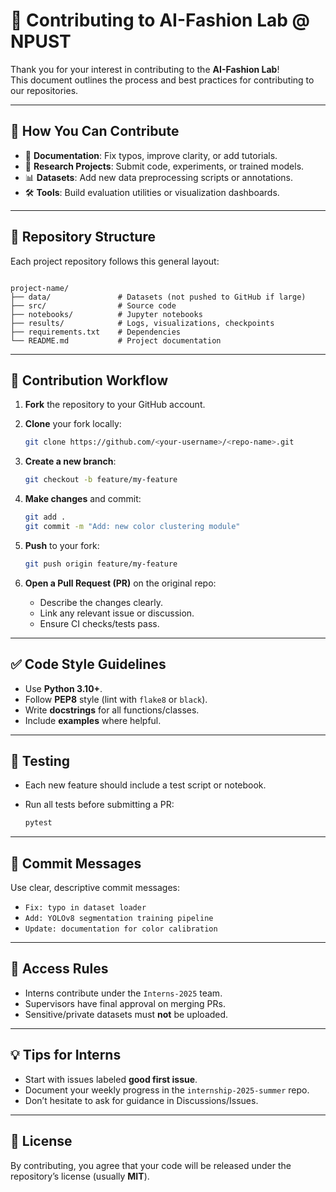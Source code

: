 # 🤝 Contributing to AI-Fashion Lab @ NPUST

Thank you for your interest in contributing to the **AI-Fashion Lab**!  
This document outlines the process and best practices for contributing to our repositories.

---

## 🧭 How You Can Contribute
- 📘 **Documentation**: Fix typos, improve clarity, or add tutorials.  
- 🔬 **Research Projects**: Submit code, experiments, or trained models.  
- 📊 **Datasets**: Add new data preprocessing scripts or annotations.  
- 🛠️ **Tools**: Build evaluation utilities or visualization dashboards.  

---

## 📂 Repository Structure
Each project repository follows this general layout:

````

project-name/
├── data/               # Datasets (not pushed to GitHub if large)
├── src/                # Source code
├── notebooks/          # Jupyter notebooks
├── results/            # Logs, visualizations, checkpoints
├── requirements.txt    # Dependencies
└── README.md           # Project documentation

````

---

## 🚀 Contribution Workflow

1. **Fork** the repository to your GitHub account.
2. **Clone** your fork locally:
   ```bash
   git clone https://github.com/<your-username>/<repo-name>.git
    ```

3. **Create a new branch**:

   ```bash
   git checkout -b feature/my-feature
   ```
4. **Make changes** and commit:

   ```bash
   git add .
   git commit -m "Add: new color clustering module"
   ```
5. **Push** to your fork:

   ```bash
   git push origin feature/my-feature
   ```
6. **Open a Pull Request (PR)** on the original repo:

   * Describe the changes clearly.
   * Link any relevant issue or discussion.
   * Ensure CI checks/tests pass.

---

## ✅ Code Style Guidelines

* Use **Python 3.10+**.
* Follow **PEP8** style (lint with `flake8` or `black`).
* Write **docstrings** for all functions/classes.
* Include **examples** where helpful.

---

## 🧪 Testing

* Each new feature should include a test script or notebook.
* Run all tests before submitting a PR:

  ```bash
  pytest
  ```

---

## 📝 Commit Messages

Use clear, descriptive commit messages:

* `Fix: typo in dataset loader`
* `Add: YOLOv8 segmentation training pipeline`
* `Update: documentation for color calibration`

---

## 🔐 Access Rules

* Interns contribute under the `Interns-2025` team.
* Supervisors have final approval on merging PRs.
* Sensitive/private datasets must **not** be uploaded.

---

## 💡 Tips for Interns

* Start with issues labeled **good first issue**.
* Document your weekly progress in the `internship-2025-summer` repo.
* Don’t hesitate to ask for guidance in Discussions/Issues.

---

## 📜 License

By contributing, you agree that your code will be released under the repository’s license (usually **MIT**).
